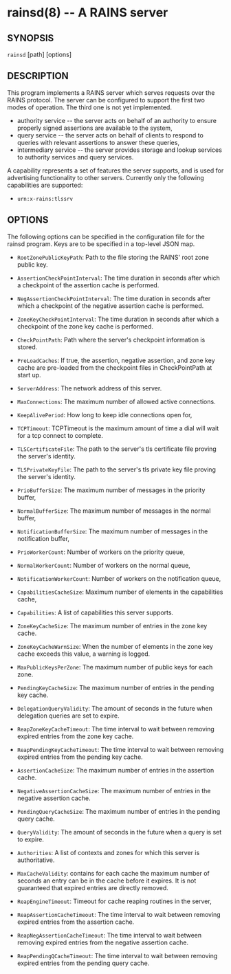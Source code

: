 rainsd(8) -- A RAINS server
===========================

## SYNOPSIS

`rainsd` [path] [options]

## DESCRIPTION

This program implements a RAINS server which serves requests over the RAINS protocol. 
The server can be configured to support the first two modes of operation. The third one
is not yet implemented.

* authority service -- the server acts on behalf of an authority to ensure
    properly signed assertions are available to the system,
* query service -- the server acts on behalf of clients to respond to queries
     with relevant assertions to answer these queries,
* intermediary service -- the server provides storage and lookup services to
    authority services and query services.

A capability represents a set of features the server supports, and is used for
advertising functionality to other servers. Currently only the following
capabilities are supported:

* `urn:x-rains:tlssrv` 

## OPTIONS

The following options can be specified in the configuration file for the rainsd
program. Keys are to be specified in a top-level JSON map.

* `RootZonePublicKeyPath`: Path to the file storing the RAINS' root zone public key.
* `AssertionCheckPointInterval`: The time duration in seconds after which a checkpoint of the
  assertion cache is performed.
* `NegAssertionCheckPointInterval`: The time duration in seconds after which a checkpoint of the
  negative assertion cache is performed.
* `ZoneKeyCheckPointInterval`: The time duration in seconds after which a checkpoint of the
  zone key cache is performed.
* `CheckPointPath`: Path where the server's checkpoint information is stored.
* `PreLoadCaches`: If true, the assertion, negative assertion, and zone key cache are pre-loaded
  from the checkpoint files in CheckPointPath at start up.
  
* `ServerAddress`: The network address of this server.
* `MaxConnections`: The maximum number of allowed active connections.
* `KeepAlivePeriod`: How long to keep idle connections open for,
* `TCPTimeout`: TCPTimeout is the maximum amount of time a dial will wait for a tcp connect to complete.
* `TLSCertificateFile`: The path to the server's tls certificate file proving the server's identity.
* `TLSPrivateKeyFile`: The path to the server's tls private key file proving the server's identity.

* `PrioBufferSize`: The maximum number of messages in the priority buffer,
* `NormalBufferSize`: The maximum number of messages in the normal buffer,
* `NotificationBufferSize`: The maximum number of messages in the notification buffer,
* `PrioWorkerCount`: Number of workers on the priority queue,
* `NormalWorkerCount`: Number of workers on the normal queue,
* `NotificationWorkerCount`: Number of workers on the notification queue,
* `CapabilitiesCacheSize`: Maximum number of elements in the capabilities cache,
* `Capabilities`: A list of capabilities this server supports.

* `ZoneKeyCacheSize`: The maximum number of entries in the zone key cache.
* `ZoneKeyCacheWarnSize`: When the number of elements in the zone key cache exceeds this value, a
  warning is logged.
* `MaxPublicKeysPerZone`: The maximum number of public keys for each zone.
* `PendingKeyCacheSize`: The maximum number of entries in the pending key cache.
* `DelegationQueryValidity`: The amount of seconds in the future when delegation queries are set to expire.
* `ReapZoneKeyCacheTimeout`: The time interval to wait between removing expired entries from the
  zone key cache.
* `ReapPendingKeyCacheTimeout`: The time interval to wait between removing expired entries from the
  pending key cache.

* `AssertionCacheSize`: The maximum number of entries in the assertion cache.
* `NegativeAssertionCacheSize`: The maximum number of entries in the negative assertion cache.
* `PendingQueryCacheSize`: The maximum number of entries in the pending query cache.
* `QueryValidity`: The amount of seconds in the future when a query is set to expire.
* `Authorities`: A list of contexts and zones for which this server is authoritative.
* `MaxCacheValidity`: contains for each cache the maximum number of seconds an entry can be in the
  cache before it expires. It is not guaranteed that expired entries are directly removed.
* `ReapEngineTimeout`: Timeout for cache reaping routines in the server,
* `ReapAssertionCacheTimeout`: The time interval to wait between removing expired entries from the 
assertion cache.
* `ReapNegAssertionCacheTimeout`: The time interval to wait between removing expired entries from
  the negative assertion cache.
* `ReapPendingQCacheTimeout`: The time interval to wait between removing expired entries from the
  pending query cache.
